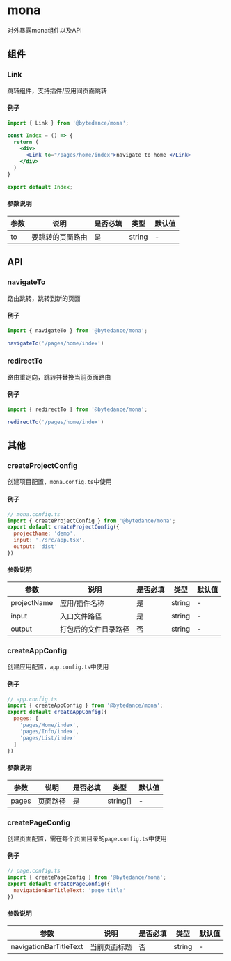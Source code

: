 # mona
对外暴露mona组件以及API

## 组件
### Link
跳转组件，支持插件/应用间页面跳转

#### 例子

```jsx
import { Link } from '@bytedance/mona';

const Index = () => {
  return (
    <div>
      <Link to="/pages/home/index">navigate to home </Link>
    </div>
  )
}

export default Index;
```
#### 参数说明

|  参数   | 说明  | 是否必填 | 类型 | 默认值 |
|  ----  | ----  | ---- | ---- | ---- |
| to  | 要跳转的页面路由 | 是 | string | - |

## API
### navigateTo
路由跳转，跳转到新的页面

#### 例子
```js
import { navigateTo } from '@bytedance/mona';

navigateTo('/pages/home/index')
```

### redirectTo
路由重定向，跳转并替换当前页面路由

#### 例子
```js
import { redirectTo } from '@bytedance/mona';

redirectTo('/pages/home/index')
```

## 其他
### createProjectConfig
创建项目配置，`mona.config.ts`中使用
#### 例子
```js
// mona.config.ts
import { createProjectConfig } from '@bytedance/mona';
export default createProjectConfig({
  projectName: 'demo',
  input: './src/app.tsx',
  output: 'dist'
})
```

#### 参数说明
|  参数   | 说明  | 是否必填 | 类型 | 默认值 |
|  ----  | ----  | ---- | ---- | ---- |
| projectName  | 应用/插件名称 | 是 | string | - |
| input  | 入口文件路径 | 是 | string | - |
| output  | 打包后的文件目录路径 | 否 | string | - |

### createAppConfig
创建应用配置，`app.config.ts`中使用
#### 例子
```js
// app.config.ts
import { createAppConfig } from '@bytedance/mona';
export default createAppConfig({
  pages: [
    'pages/Home/index',
    'pages/Info/index',
    'pages/List/index'
  ]
})
```
#### 参数说明
|  参数   | 说明  | 是否必填 | 类型 | 默认值 |
|  ----  | ----  | ---- | ---- | ---- |
| pages  | 页面路径 | 是 | string[] | - |


### createPageConfig
创建页面配置，需在每个页面目录的`page.config.ts`中使用

#### 例子
```js
// page.config.ts
import { createPageConfig } from '@bytedance/mona';
export default createPageConfig({
  navigationBarTitleText: 'page title'
})
```
#### 参数说明
|  参数   | 说明  | 是否必填 | 类型 | 默认值 |
|  ----  | ----  | ---- | ---- | ---- |
| navigationBarTitleText  | 当前页面标题 | 否 | string | - |

